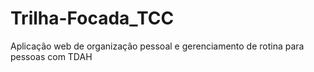 # Trilha-Focada_TCC
Aplicação web de organização pessoal e gerenciamento de rotina para pessoas com TDAH
